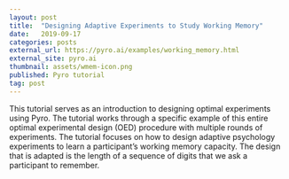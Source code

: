 ```yaml
---
layout: post
title:  "Designing Adaptive Experiments to Study Working Memory"
date:   2019-09-17
categories: posts
external_url: https://pyro.ai/examples/working_memory.html
external_site: pyro.ai
thumbnail: assets/wmem-icon.png
published: Pyro tutorial
tag: post
---
```


This tutorial serves as an introduction to designing optimal experiments using Pyro. The tutorial works through a specific example of this entire optimal experimental design (OED) procedure with multiple rounds of experiments. The tutorial focuses on how to design adaptive psychology experiments to learn a participant’s working memory capacity. The design that is adapted is the length of a sequence of digits that we ask a participant to remember.
